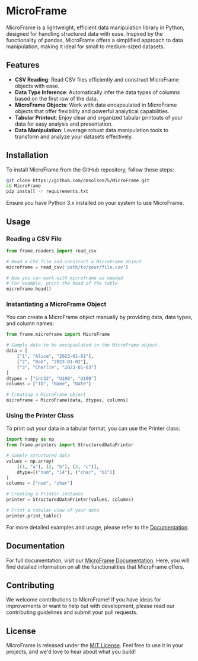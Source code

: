 # MicroFrame


MicroFrame is a lightweight, efficient data manipulation library in Python, designed for handling structured data with ease. Inspired by the functionality of pandas, MicroFrame offers a simplified approach to data manipulation, making it ideal for small to medium-sized datasets.

## Features

- **CSV Reading**: Read CSV files efficiently and construct MicroFrame objects with ease.
- **Data Type Inference**: Automatically infer the data types of columns based on the first row of the data.
- **MicroFrame Objects**: Work with data encapsulated in MicroFrame objects that offer flexibility and powerful analytical capabilities.
- **Tabular Printout**: Enjoy clear and organized tabular printouts of your data for easy analysis and presentation.
- **Data Manipulation**: Leverage robust data manipulation tools to transform and analyze your datasets effectively.

## Installation

To install MicroFrame from the GitHub repository, follow these steps:

```bash
git clone https://github.com/cmsolson75/MicroFrame.git
cd MicroFrame
pip install -r requirements.txt
```

Ensure you have Python 3.x installed on your system to use MicroFrame.

## Usage

### Reading a CSV File

```python
from frame.readers import read_csv

# Read a CSV file and construct a MicroFrame object
microframe = read_csv('path/to/your/file.csv')

# Now you can work with microframe as needed
# For example, print the head of the table
microframe.head()
```

### Instantiating a MicroFrame Object

You can create a MicroFrame object manually by providing data, data types, and column names:

```python
from frame.microframe import MicroFrame

# Sample data to be encapsulated in the MicroFrame object
data = [
    ["1", "Alice", "2023-01-01"], 
    ["2", "Bob", "2023-01-02"], 
    ["3", "Charlie", "2023-01-03"]
]
dtypes = ["int32", "U100", "U100"]
columns = ["ID", "Name", "Date"]

# Creating a MicroFrame object
microframe = MicroFrame(data, dtypes, columns)
```

### Using the Printer Class

To print out your data in a tabular format, you can use the Printer class:

```python
import numpy as np
from frame.printers import StructuredDataPrinter

# Sample structured data
values = np.array(
    [(1, "a"), (2, "b"), (3, "c")], 
    dtype=[("num", "i4"), ("char", "U1")]
)
columns = ["num", "char"]

# Creating a Printer instance
printer = StructuredDataPrinter(values, columns)

# Print a tabular view of your data
printer.print_table()
```

For more detailed examples and usage, please refer to the [Documentation](https://cmsolson75.github.io/MicroFrame/).

## Documentation

For full documentation, visit our [MicroFrame Documentation](https://cmsolson75.github.io/MicroFrame/). Here, you will find detailed information on all the functionalities that MicroFrame offers.

## Contributing

We welcome contributions to MicroFrame! If you have ideas for improvements or want to help out with development, please read our contributing guidelines and submit your pull requests.

## License

MicroFrame is released under the [MIT License](#). Feel free to use it in your projects, and we'd love to hear about what you build!


